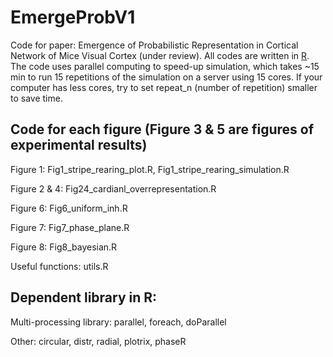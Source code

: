 # EmergeProbV1
Code for paper: Emergence of Probabilistic Representation in Cortical Network of Mice Visual Cortex (under review). All codes are written in [R](https://www.r-project.org/). The code uses parallel computing to speed-up simulation, which takes ~15 min to run 15 repetitions of the simulation on a server using 15 cores. If your computer has less cores, try to set repeat_n (number of repetition) smaller to save time. 

## Code for each figure (Figure 3 & 5 are figures of experimental results)
Figure 1: Fig1_stripe_rearing_plot.R, Fig1_stripe_rearing_simulation.R

Figure 2 & 4: Fig24_cardianl_overrepresentation.R

Figure 6: Fig6_uniform_inh.R

Figure 7: Fig7_phase_plane.R

Figure 8: Fig8_bayesian.R

Useful functions: utils.R

## Dependent library in R:
Multi-processing library: parallel, foreach, doParallel

Other: circular, distr, radial, plotrix, phaseR

